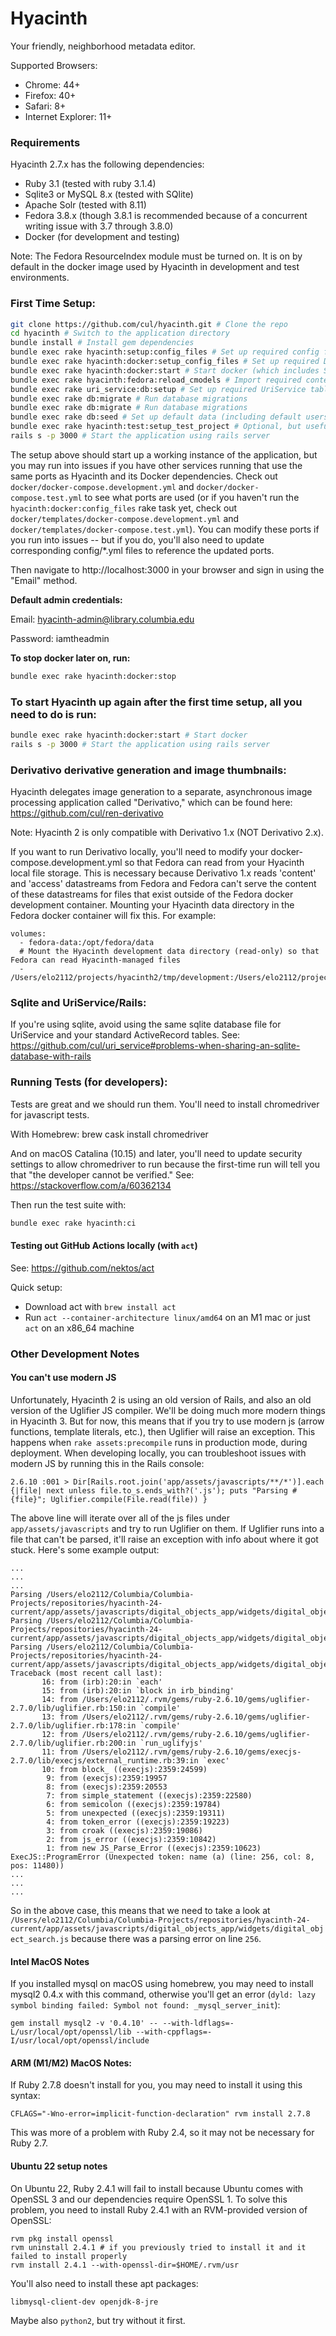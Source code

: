 # Hyacinth

Your friendly, neighborhood metadata editor.

Supported Browsers:
- Chrome: 44+
- Firefox: 40+
- Safari: 8+
- Internet Explorer: 11+

### Requirements
Hyacinth 2.7.x has the following dependencies:
- Ruby 3.1 (tested with ruby 3.1.4)
- Sqlite3 or MySQL 8.x (tested with SQlite)
- Apache Solr (tested with 8.11)
- Fedora 3.8.x (though 3.8.1 is recommended because of a concurrent writing issue with 3.7 through 3.8.0)
- Docker (for development and testing)

Note: The Fedora ResourceIndex module must be turned on.  It is on by default in the docker image used by Hyacinth in development and test environments.

### First Time Setup:
```sh
git clone https://github.com/cul/hyacinth.git # Clone the repo
cd hyacinth # Switch to the application directory
bundle install # Install gem dependencies
bundle exec rake hyacinth:setup:config_files # Set up required config files
bundle exec rake hyacinth:docker:setup_config_files # Set up required Docker config files
bundle exec rake hyacinth:docker:start # Start docker (which includes Solr, Fedora, and Redis)
bundle exec rake hyacinth:fedora:reload_cmodels # Import required content models into Fedora (Note: It is safe to ignore any "404 Resource Not Found" output messages encountered during this step. These are expected because the content models do not already exist in Fedora and therefore cannot be found.)
bundle exec rake uri_service:db:setup # Set up required UriService tables
bundle exec rake db:migrate # Run database migrations
bundle exec rake db:migrate # Run database migrations
bundle exec rake db:seed # Set up default data (including default users)
bundle exec rake hyacinth:test:setup_test_project # Optional, but useful for setting up a test project
rails s -p 3000 # Start the application using rails server
```

The setup above should start up a working instance of the application, but you may run into issues if you have other services running that use the same ports as Hyacinth and its Docker dependencies.  Check out `docker/docker-compose.development.yml` and `docker/docker-compose.test.yml` to see what ports are used (or if you haven't run the `hyacinth:docker:config_files` rake task yet, check out `docker/templates/docker-compose.development.yml` and `docker/templates/docker-compose.test.yml`).  You can modify these ports if you run into issues -- but if you do, you'll also need to update corresponding config/*.yml files to reference the updated ports.

Then navigate to http://localhost:3000 in your browser and sign in using the "Email" method.

**Default admin credentials:**

Email: hyacinth-admin@library.columbia.edu

Password: iamtheadmin

**To stop docker later on, run:**

```sh
bundle exec rake hyacinth:docker:stop
```

### To start Hyacinth up again after the first time setup, all you need to do is run:
```sh
bundle exec rake hyacinth:docker:start # Start docker
rails s -p 3000 # Start the application using rails server
```

### Derivativo derivative generation and image thumbnails:

Hyacinth delegates image generation to a separate, asynchronous image processing application called "Derivativo," which can be found here: https://github.com/cul/ren-derivativo

Note: Hyacinth 2 is only compatible with Derivativo 1.x (NOT Derivativo 2.x).

If you want to run Derivativo locally, you'll need to modify your docker-compose.development.yml so that Fedora can read from your Hyacinth local file storage.  This is necessary because Derivativo 1.x reads 'content' and 'access' datastreams from Fedora and Fedora can't serve the content of these datastreams for files that exist outside of the Fedora docker development container.  Mounting your Hyacinth data directory in the Fedora docker container will fix this.  For example:

```
volumes:
  - fedora-data:/opt/fedora/data
  # Mount the Hyacinth development data directory (read-only) so that Fedora can read Hyacinth-managed files
  - /Users/elo2112/projects/hyacinth2/tmp/development:/Users/elo2112/projects/hyacinth2/tmp/development:ro
```

### Sqlite and UriService/Rails:

If you're using sqlite, avoid using the same sqlite database file for UriService and your standard ActiveRecord tables.  See: https://github.com/cul/uri_service#problems-when-sharing-an-sqlite-database-with-rails

### Running Tests (for developers):

Tests are great and we should run them.  You'll need to install chromedriver for javascript tests.

With Homebrew: brew cask install chromedriver

And on macOS Catalina (10.15) and later, you'll need to update security settings to allow chromedriver to run because the first-time run will tell you that "the developer cannot be verified." See: https://stackoverflow.com/a/60362134

Then run the test suite with:

```sh
bundle exec rake hyacinth:ci
```

#### Testing out GitHub Actions locally (with `act`)

See: https://github.com/nektos/act

Quick setup:
- Download act with `brew install act`
- Run `act --container-architecture linux/amd64` on an M1 mac or just `act` on an x86_64 machine

### Other Development Notes

#### You can't use modern JS

Unfortunately, Hyacinth 2 is using an old version of Rails, and also an old version of the Uglifier JS compiler.  We'll be doing much more modern things in Hyacinth 3.  But for now, this means that if you try to use modern js (arrow functions, template literals, etc.), then Uglifier will raise an exception.  This happens when `rake assets:precompile` runs in production mode, during deployment.  When developing locally, you can troubleshoot issues with modern JS by running this in the Rails console:

```
2.6.10 :001 > Dir[Rails.root.join('app/assets/javascripts/**/*')].each {|file| next unless file.to_s.ends_with?('.js'); puts "Parsing #{file}"; Uglifier.compile(File.read(file)) }
```

The above line will iterate over all of the js files under `app/assets/javascripts` and try to run Uglifier on them.  If Uglifier runs into a file that can't be parsed, it'll raise an exception with info about where it got stuck.  Here's some example output:

```
...
...
...
Parsing /Users/elo2112/Columbia/Columbia-Projects/repositories/hyacinth-24-current/app/assets/javascripts/digital_objects_app/widgets/digital_object_synchronized_transcript_editor.js
Parsing /Users/elo2112/Columbia/Columbia-Projects/repositories/hyacinth-24-current/app/assets/javascripts/digital_objects_app/widgets/digital_object_transcript_editor.js
Parsing /Users/elo2112/Columbia/Columbia-Projects/repositories/hyacinth-24-current/app/assets/javascripts/digital_objects_app/widgets/digital_object_search.js
Traceback (most recent call last):
       16: from (irb):20:in `each'
       15: from (irb):20:in `block in irb_binding'
       14: from /Users/elo2112/.rvm/gems/ruby-2.6.10/gems/uglifier-2.7.0/lib/uglifier.rb:150:in `compile'
       13: from /Users/elo2112/.rvm/gems/ruby-2.6.10/gems/uglifier-2.7.0/lib/uglifier.rb:178:in `compile'
       12: from /Users/elo2112/.rvm/gems/ruby-2.6.10/gems/uglifier-2.7.0/lib/uglifier.rb:200:in `run_uglifyjs'
       11: from /Users/elo2112/.rvm/gems/ruby-2.6.10/gems/execjs-2.7.0/lib/execjs/external_runtime.rb:39:in `exec'
       10: from block_ ((execjs):2359:24599)
        9: from (execjs):2359:19957
        8: from (execjs):2359:20553
        7: from simple_statement ((execjs):2359:22580)
        6: from semicolon ((execjs):2359:19784)
        5: from unexpected ((execjs):2359:19311)
        4: from token_error ((execjs):2359:19223)
        3: from croak ((execjs):2359:19086)
        2: from js_error ((execjs):2359:10842)
        1: from new JS_Parse_Error ((execjs):2359:10623)
ExecJS::ProgramError (Unexpected token: name (a) (line: 256, col: 8, pos: 11480))
...
...
...
```

So in the above case, this means that we need to take a look at `/Users/elo2112/Columbia/Columbia-Projects/repositories/hyacinth-24-current/app/assets/javascripts/digital_objects_app/widgets/digital_object_search.js` because there was a parsing error on line `256`.


#### Intel MacOS Notes
If you installed mysql on macOS using homebrew, you may need to install mysql2 0.4.x with this command, otherwise you'll get an error (`dyld: lazy symbol binding failed: Symbol not found: _mysql_server_init`):

```
gem install mysql2 -v '0.4.10' -- --with-ldflags=-L/usr/local/opt/openssl/lib --with-cppflags=-I/usr/local/opt/openssl/include
```

#### ARM (M1/M2) MacOS Notes:

If Ruby 2.7.8 doesn't install for you, you may need to install it using this syntax:

`CFLAGS="-Wno-error=implicit-function-declaration" rvm install 2.7.8`

This was more of a problem with Ruby 2.4, so it may not be necessary for Ruby 2.7.

#### Ubuntu 22 setup notes

On Ubuntu 22, Ruby 2.4.1 will fail to install because Ubuntu comes with OpenSSL 3 and our dependencies require OpenSSL 1.  To solve this problem, you need to install Ruby 2.4.1 with an RVM-provided version of OpenSSL:

```
rvm pkg install openssl
rvm uninstall 2.4.1 # if you previously tried to install it and it failed to install properly
rvm install 2.4.1 --with-openssl-dir=$HOME/.rvm/usr
```

You'll also need to install these apt packages:
```
libmysql-client-dev openjdk-8-jre
```

Maybe also `python2`, but try without it first.
